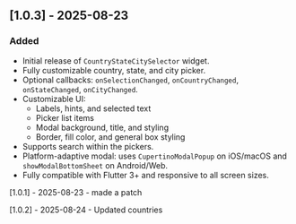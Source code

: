 ## [1.0.3] - 2025-08-23
### Added
- Initial release of `CountryStateCitySelector` widget.
- Fully customizable country, state, and city picker.
- Optional callbacks: `onSelectionChanged`, `onCountryChanged`, `onStateChanged`, `onCityChanged`.
- Customizable UI:
  - Labels, hints, and selected text
  - Picker list items
  - Modal background, title, and styling
  - Border, fill color, and general box styling
- Supports search within the pickers.
- Platform-adaptive modal: uses `CupertinoModalPopup` on iOS/macOS and `showModalBottomSheet` on Android/Web.
- Fully compatible with Flutter 3+ and responsive to all screen sizes.


[1.0.1] - 2025-08-23 - made a patch

[1.0.2] - 2025-08-24 - Updated countries